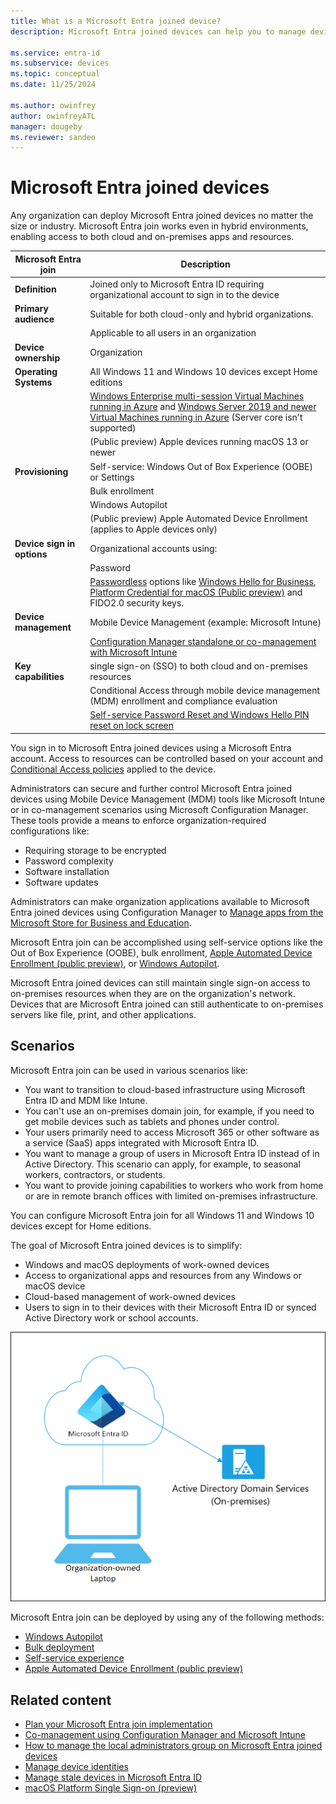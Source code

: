 ```yaml
---
title: What is a Microsoft Entra joined device?
description: Microsoft Entra joined devices can help you to manage devices accessing resources in your environment.

ms.service: entra-id
ms.subservice: devices
ms.topic: conceptual
ms.date: 11/25/2024

ms.author: owinfrey
author: owinfreyATL
manager: dougeby
ms.reviewer: sandeo
---
```


# Microsoft Entra joined devices

Any organization can deploy Microsoft Entra joined devices no matter the size or industry. Microsoft Entra join works even in hybrid environments, enabling access to both cloud and on-premises apps and resources.

| Microsoft Entra join | Description |
| --- | --- |
| **Definition** | Joined only to Microsoft Entra ID requiring organizational account to sign in to the device |
| **Primary audience** | Suitable for both cloud-only and hybrid organizations. |
|   | Applicable to all users in an organization |
| **Device ownership** | Organization |
| **Operating Systems** | All Windows 11 and Windows 10 devices except Home editions |
|   | [Windows Enterprise multi-session Virtual Machines running in Azure](/azure/virtual-desktop/windows-multisession-faq#can-windows-enterprise-multi-session-be-microsoft-entra-joined) and [Windows Server 2019 and newer Virtual Machines running in Azure](howto-vm-sign-in-azure-ad-windows.md) (Server core isn't supported) |
|   | (Public preview) Apple devices running macOS 13 or newer |
| **Provisioning** | Self-service: Windows Out of Box Experience (OOBE) or Settings |
|   | Bulk enrollment |
|   | Windows Autopilot |
|   | (Public preview) Apple Automated Device Enrollment (applies to Apple devices only) |
| **Device sign in options** | Organizational accounts using: |
|   | Password |
|   | [Passwordless](../authentication/concept-authentication-passwordless.md) options like [Windows Hello for Business](/windows/security/identity-protection/hello-for-business/hello-planning-guide), [Platform Credential for macOS (Public preview)](macos-psso.md) and FIDO2.0 security keys. |
| **Device management** | Mobile Device Management (example: Microsoft Intune) |
|   | [Configuration Manager standalone or co-management with Microsoft Intune](/mem/configmgr/comanage/overview) |
| **Key capabilities** | single sign-on (SSO) to both cloud and on-premises resources |
|   | Conditional Access through mobile device management (MDM) enrollment and compliance evaluation |
|   | [Self-service Password Reset and Windows Hello PIN reset on lock screen](../authentication/howto-sspr-windows.md) |

You sign in to Microsoft Entra joined devices using a Microsoft Entra account. Access to resources can be controlled based on your account and [Conditional Access policies](../conditional-access/policy-alt-all-users-compliant-hybrid-or-mfa.md) applied to the device.

Administrators can secure and further control Microsoft Entra joined devices using Mobile Device Management (MDM) tools like Microsoft Intune or in co-management scenarios using Microsoft Configuration Manager. These tools provide a means to enforce organization-required configurations like:

- Requiring storage to be encrypted
- Password complexity
- Software installation
- Software updates

Administrators can make organization applications available to Microsoft Entra joined devices using Configuration Manager to [Manage apps from the Microsoft Store for Business and Education](/mem/configmgr/apps/deploy-use/manage-apps-from-the-windows-store-for-business).

Microsoft Entra join can be accomplished using self-service options like the Out of Box Experience (OOBE), bulk enrollment, [Apple Automated Device Enrollment (public preview)](/mem/intune/enrollment/device-enrollment-program-enroll-macos), or [Windows Autopilot](/autopilot/enrollment-autopilot).

Microsoft Entra joined devices can still maintain single sign-on access to on-premises resources when they are on the organization's network. Devices that are Microsoft Entra joined can still authenticate to on-premises servers like file, print, and other applications.

## Scenarios

Microsoft Entra join can be used in various scenarios like:

- You want to transition to cloud-based infrastructure using Microsoft Entra ID and MDM like Intune.
- You can't use an on-premises domain join, for example, if you need to get mobile devices such as tablets and phones under control.
- Your users primarily need to access Microsoft 365 or other software as a service (SaaS) apps integrated with Microsoft Entra ID.
- You want to manage a group of users in Microsoft Entra ID instead of in Active Directory. This scenario can apply, for example, to seasonal workers, contractors, or students.
- You want to provide joining capabilities to workers who work from home or are in remote branch offices with limited on-premises infrastructure.

You can configure Microsoft Entra join for all Windows 11 and Windows 10 devices except for Home editions.

The goal of Microsoft Entra joined devices is to simplify:

- Windows and macOS deployments of work-owned devices
- Access to organizational apps and resources from any Windows or macOS device
- Cloud-based management of work-owned devices
- Users to sign in to their devices with their Microsoft Entra ID or synced Active Directory work or school accounts.

![A diagram showing Microsoft Entra joined devices interacting with an on-premises domain.](./media/concept-directory-join/azure-ad-joined-device.png)

Microsoft Entra join can be deployed by using any of the following methods:

- [Windows Autopilot](/autopilot/windows-autopilot)
- [Bulk deployment](/mem/intune/enrollment/windows-bulk-enroll)
- [Self-service experience](device-join-out-of-box.md)
- [Apple Automated Device Enrollment (public preview)](/mem/intune/enrollment/device-enrollment-program-enroll-macos)

## Related content

- [Plan your Microsoft Entra join implementation](device-join-plan.md)
- [Co-management using Configuration Manager and Microsoft Intune](/mem/configmgr/comanage/overview)
- [How to manage the local administrators group on Microsoft Entra joined devices](assign-local-admin.md)
- [Manage device identities](manage-device-identities.md)
- [Manage stale devices in Microsoft Entra ID](manage-stale-devices.md)
- [macOS Platform Single Sign-on (preview)](macos-psso.md)
